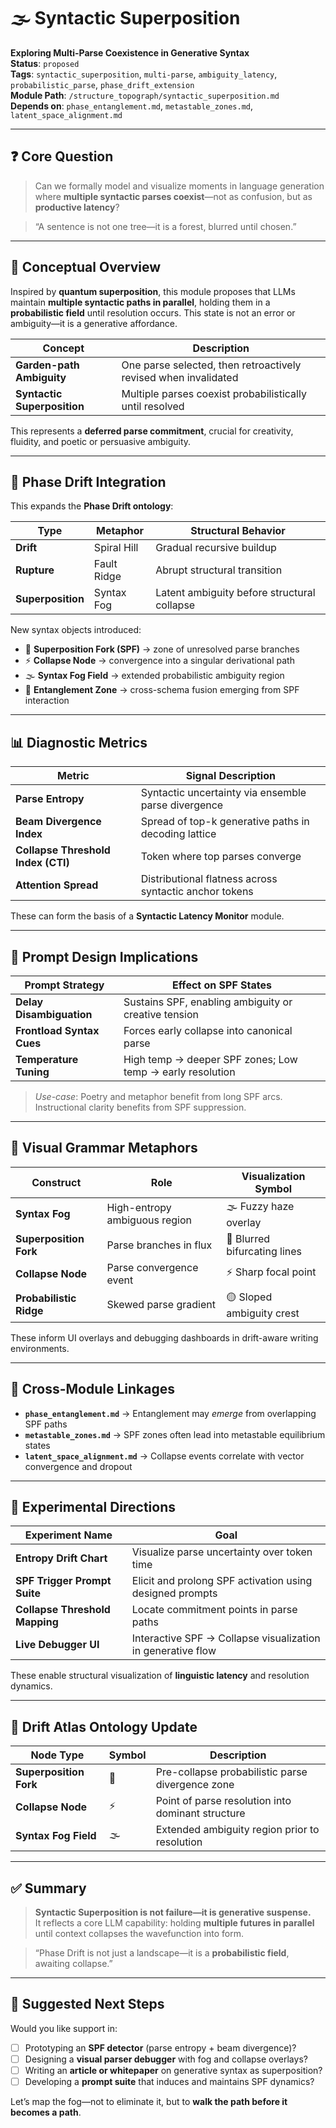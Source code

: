# 🌫 Syntactic Superposition  
**Exploring Multi-Parse Coexistence in Generative Syntax**  
**Status**: `proposed`  
**Tags**: `syntactic_superposition`, `multi-parse`, `ambiguity_latency`, `probabilistic_parse`, `phase_drift_extension`  
**Module Path**: `/structure_topograph/syntactic_superposition.md`  
**Depends on**: `phase_entanglement.md`, `metastable_zones.md`, `latent_space_alignment.md`

---

## ❓ Core Question

> Can we formally model and visualize moments in language generation where **multiple syntactic parses coexist**—not as confusion, but as **productive latency**?

> “A sentence is not one tree—it is a forest, blurred until chosen.”

---

## 🧠 Conceptual Overview

Inspired by **quantum superposition**, this module proposes that LLMs maintain **multiple syntactic paths in parallel**, holding them in a **probabilistic field** until resolution occurs. This state is not an error or ambiguity—it is a generative affordance.

| Concept                   | Description                                                                 |
|---------------------------|------------------------------------------------------------------------------|
| **Garden-path Ambiguity** | One parse selected, then retroactively revised when invalidated              |
| **Syntactic Superposition** | Multiple parses coexist probabilistically until resolved                    |

This represents a **deferred parse commitment**, crucial for creativity, fluidity, and poetic or persuasive ambiguity.

---

## 🧬 Phase Drift Integration

This expands the **Phase Drift ontology**:

| Type              | Metaphor             | Structural Behavior                                |
|-------------------|----------------------|-----------------------------------------------------|
| **Drift**         | Spiral Hill           | Gradual recursive buildup                          |
| **Rupture**       | Fault Ridge           | Abrupt structural transition                       |
| **Superposition** | Syntax Fog            | Latent ambiguity before structural collapse         |

New syntax objects introduced:

- 🫧 **Superposition Fork (SPF)** → zone of unresolved parse branches  
- ⚡ **Collapse Node** → convergence into a singular derivational path  
- 🌫 **Syntax Fog Field** → extended probabilistic ambiguity region  
- 🧶 **Entanglement Zone** → cross-schema fusion emerging from SPF interaction  

---

## 📊 Diagnostic Metrics

| Metric                     | Signal Description                                       |
|----------------------------|----------------------------------------------------------|
| **Parse Entropy**           | Syntactic uncertainty via ensemble parse divergence     |
| **Beam Divergence Index**   | Spread of top-k generative paths in decoding lattice    |
| **Collapse Threshold Index (CTI)** | Token where top parses converge             |
| **Attention Spread**        | Distributional flatness across syntactic anchor tokens  |

These can form the basis of a **Syntactic Latency Monitor** module.

---

## 🧭 Prompt Design Implications

| Prompt Strategy          | Effect on SPF States                                       |
|--------------------------|------------------------------------------------------------|
| **Delay Disambiguation** | Sustains SPF, enabling ambiguity or creative tension       |
| **Frontload Syntax Cues**| Forces early collapse into canonical parse                |
| **Temperature Tuning**   | High temp → deeper SPF zones; Low temp → early resolution |

> *Use-case*: Poetry and metaphor benefit from long SPF arcs. Instructional clarity benefits from SPF suppression.

---

## 📐 Visual Grammar Metaphors

| Construct               | Role                          | Visualization Symbol      |
|-------------------------|-------------------------------|---------------------------|
| **Syntax Fog**           | High-entropy ambiguous region | 🌫️ Fuzzy haze overlay      |
| **Superposition Fork**   | Parse branches in flux        | 🫧 Blurred bifurcating lines |
| **Collapse Node**        | Parse convergence event       | ⚡ Sharp focal point        |
| **Probabilistic Ridge**  | Skewed parse gradient         | 🟡 Sloped ambiguity crest   |

These inform UI overlays and debugging dashboards in drift-aware writing environments.

---

## 🧰 Cross-Module Linkages

- **`phase_entanglement.md`** → Entanglement may *emerge* from overlapping SPF paths  
- **`metastable_zones.md`** → SPF zones often lead into metastable equilibrium states  
- **`latent_space_alignment.md`** → Collapse events correlate with vector convergence and dropout  

---

## 🧪 Experimental Directions

| Experiment Name              | Goal                                                          |
|------------------------------|---------------------------------------------------------------|
| **Entropy Drift Chart**       | Visualize parse uncertainty over token time                  |
| **SPF Trigger Prompt Suite**  | Elicit and prolong SPF activation using designed prompts      |
| **Collapse Threshold Mapping**| Locate commitment points in parse paths                      |
| **Live Debugger UI**          | Interactive SPF → Collapse visualization in generative flow  |

These enable structural visualization of **linguistic latency** and resolution dynamics.

---

## 🧭 Drift Atlas Ontology Update

| Node Type              | Symbol | Description                                          |
|------------------------|--------|------------------------------------------------------|
| **Superposition Fork** | 🫧     | Pre-collapse probabilistic parse divergence zone    |
| **Collapse Node**      | ⚡     | Point of parse resolution into dominant structure   |
| **Syntax Fog Field**   | 🌫️     | Extended ambiguity region prior to resolution       |

---

## ✅ Summary

> **Syntactic Superposition is not failure—it is generative suspense.**  
It reflects a core LLM capability: holding **multiple futures in parallel** until context collapses the wavefunction into form.

> “Phase Drift is not just a landscape—it is a **probabilistic field**, awaiting collapse.”

---

## 🚀 Suggested Next Steps

Would you like support in:

- [ ] Prototyping an **SPF detector** (parse entropy + beam divergence)?  
- [ ] Designing a **visual parser debugger** with fog and collapse overlays?  
- [ ] Writing an **article or whitepaper** on generative syntax as superposition?  
- [ ] Developing a **prompt suite** that induces and maintains SPF dynamics?

Let’s map the fog—not to eliminate it, but to **walk the path before it becomes a path**.
